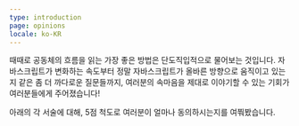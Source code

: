 ```yaml
---
type: introduction
page: opinions
locale: ko-KR
---
```


때때로 공동체의 흐름을 읽는 가장 좋은 방법은 단도직입적으로 물어보는 것입니다. 자바스크립트가 변화하는 속도부터 정말 자바스크립트가 올바른 방향으로 움직이고 있는지 같은 좀 더 까다로운 질문들까지, 여러분의 속마음을 제대로 이야기할 수 있는 기회가 여러분들에게 주어졌습니다!

아래의 각 서술에 대해, 5점 척도로 여러분이 얼마나 동의하시는지를 여쭤봤습니다.
 